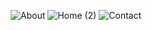 ![About](https://github.com/user-attachments/assets/542e2c39-0e92-4527-964a-82b6c2b7cc3f)
![Home (2)](https://github.com/user-attachments/assets/956ace53-c282-449e-928d-5e22e0106584)
![Contact](https://github.com/user-attachments/assets/5fb3fb01-d320-4320-b7d5-f77632eccac3)
